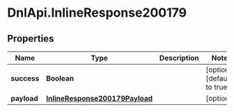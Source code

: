 # DnlApi.InlineResponse200179

## Properties
Name | Type | Description | Notes
------------ | ------------- | ------------- | -------------
**success** | **Boolean** |  | [optional] [default to true]
**payload** | [**InlineResponse200179Payload**](InlineResponse200179Payload.md) |  | [optional] 


